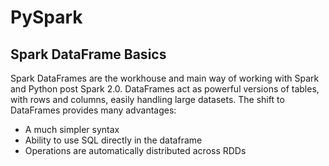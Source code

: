 # PySpark

## Spark DataFrame Basics

Spark DataFrames are the workhouse and main way of working with Spark and Python post Spark 2.0. DataFrames act as powerful versions of tables, with rows and columns, easily handling large datasets. The shift to DataFrames provides many advantages:
* A much simpler syntax
* Ability to use SQL directly in the dataframe
* Operations are automatically distributed across RDDs

